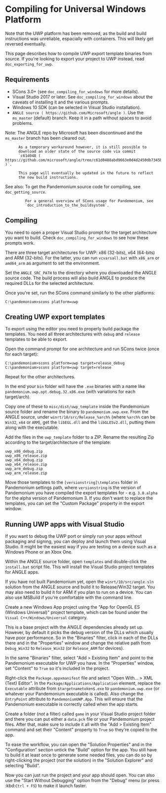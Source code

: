 

# Compiling for Universal Windows Platform

Note that the UWP platform has been removed, as the build and build instructions was unreliable, espacially with containers.
This will likely get reversed eventually.

This page describes how to compile UWP export template binaries from source. If you're looking to export 
your project to UWP instead, read `doc_exporting_for_uwp`.

## Requirements

-  SCons 3.0+ (see `doc_compiling_for_windows` for more details).
-  Visual Studio 2017 or later. See `doc_compiling_for_windows` about the
   caveats of installing it and the various prompts.
-  Windows 10 SDK (can be selected in Visual Studio installation).
-  `ANGLE source ( https://github.com/Microsoft/angle )`. Use the
   `ms_master` (default) branch. Keep it in a path without spaces to
   avoid problems.

Note:
 The ANGLE repo by Microsoft has been discontinued and the
          `ms_master` branch has been cleared out.

          As a temporary workaround however, it is still possible to
          download an older state of the source code via commit
          `c61d048 ( https://github.com/microsoft/angle/tree/c61d0488abd9663e0d4d2450db7345baa2c0dfb6 )`.

          This page will eventually be updated in the future to reflect
          the new build instructions.

See also:
 To get the Pandemonium source code for compiling, see
             `doc_getting_source`.

             For a general overview of SCons usage for Pandemonium, see
             `doc_introduction_to_the_buildsystem`.

## Compiling

You need to open a proper Visual Studio prompt for the target architecture
you want to build. Check `doc_compiling_for_windows` to see how these
prompts work.

There are three target architectures for UWP: x86 (32-bits), x64 (64-bits)
and ARM (32-bits). For the latter, you can run `vcvarsall.bat` with
`x86_arm` or `amd64_arm` as argument to set the environment.

Set the `ANGLE_SRC_PATH` to the directory where you downloaded the ANGLE
source code. The build process will also build ANGLE to produce the
required DLLs for the selected architecture.

Once you're set, run the SCons command similarly to the other platforms:

```
C:\pandemonium>scons platform=uwp
```

## Creating UWP export templates

To export using the editor you need to properly build package the templates.
You need all three architectures with `debug` and `release` templates to
be able to export.

Open the command prompt for one architecture and run SCons twice (once for
each target):

```
C:\pandemonium>scons platform=uwp target=release_debug
C:\pandemonium>scons platform=uwp target=release
```

Repeat for the other architectures.

In the end your `bin` folder will have the `.exe` binaries with a name
like `pandemonium.uwp.opt.debug.32.x86.exe` (with variations for each
target/arch).

Copy one of these to `misc/dist/uwp_template` inside the Pandemonium source
folder and rename the binary to `pandemonium.uwp.exe`. From the ANGLE source,
under `winrt/10/src/Release_%arch%` (where `%arch%` can be `Win32`,
`x64` or `ARM`), get the `libEGL.dll` and the `libGLESv2.dll`,
putting them along with the executable.

Add the files in the `uwp_template` folder to a ZIP. Rename the resulting
Zip according to the target/architecture of the template:

```
uwp_x86_debug.zip
uwp_x86_release.zip
uwp_x64_debug.zip
uwp_x64_release.zip
uwp_arm_debug.zip
uwp_arm_release.zip
```

Move those templates to the `[versionstring]\templates` folder in Pandemonium
settings path, where `versionstring` is the version of Pandemonium you have compiled
the export templates for - e.g. `3.0.alpha` for the alpha version of Pandemonium 3.
If you don't want to replace the templates, you can set the "Custom Package"
property in the export window.

## Running UWP apps with Visual Studio

If you want to debug the UWP port or simply run your apps without packaging
and signing, you can deploy and launch them using Visual Studio. It might be
the easiest way if you are testing on a device such as a Windows Phone or an
Xbox One.

Within the ANGLE source folder, open `templates` and double-click the
`install.bat` script file. This will install the Visual Studio project
templates for ANGLE apps.

If you have not built Pandemonium yet, open the `winrt/10/src/angle.sln` solution
from the ANGLE source and build it to Release/Win32 target. You may also need
to build it for ARM if you plan to run on a device. You can also use MSBuild if
you're comfortable with the command line.

Create a new Windows App project using the "App for OpenGL ES
(Windows Universal)" project template, which can be found under the
`Visual C++/Windows/Universal` category.

This is a base project with the ANGLE dependencies already set up. However, by
default it picks the debug version of the DLLs which usually have poor
performance. So in the "Binaries" filter, click in each of the DLLs there
and in the "Properties" window and change the relative path from
`Debug_Win32` to `Release_Win32` (or `Release_ARM` for devices).

In the same "Binaries" filter, select "Add > Existing Item" and point to the
Pandemonium executable for UWP you have. In the "Properties" window, set "Content"
to `True` so it's included in the project.

Right-click the `Package.appxmanifest` file and select "Open With... > XML
(Text) Editor". In the `Package/Applications/Application` element, replace
the `Executable` attribute from `$targetnametoken$.exe` to
`pandemonium.uwp.exe` (or whatever your Pandemonium executable is called). Also change
the `EntryPoint` attribute to `PandemoniumUWP.App`. This will ensure that
the Pandemonium executable is correctly called when the app starts.

Create a folder (*not* a filter) called `game` in your Visual Studio project
folder and there you can put either a `data.pck` file or your Pandemonium project
files. After that, make sure to include it all with the "Add > Existing Item"
command and set their "Content" property to `True` so they're copied to the
app.

To ease the workflow, you can open the "Solution Properties" and in the
"Configuration" section untick the "Build" option for the app. You still have
to build it at least once to generate some needed files, you can do so by
right-clicking the project (*not* the solution) in the "Solution Explorer" and
selecting "Build".

Now you can just run the project and your app should open. You can also use
the "Start Without Debugging" option from the "Debug" menu (or press :kbd:`Ctrl + F5`) to make it
launch faster.
